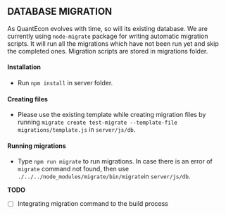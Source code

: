 ## DATABASE MIGRATION

As QuantEcon evolves with time, so will its existing database. We are currently using `node-migrate` package for writing automatic migration scripts. It will run all the migrations which have not been run yet and skip the completed ones. Migration scripts are stored in migrations folder. 

#### Installation
* Run `npm install` in server folder. 

#### Creating files

* Please use the existing template while creating migration files by running `migrate create test-migrate --template-file migrations/template.js` in `server/js/db`. 

#### Running migrations

* Type `npm run migrate` to run migrations. In case there is an error of  `migrate` command not found, then use `./../../node_modules/migrate/bin/migrate`in `server/js/db`.

**TODO**

- [ ] Integrating migration command to the build process
